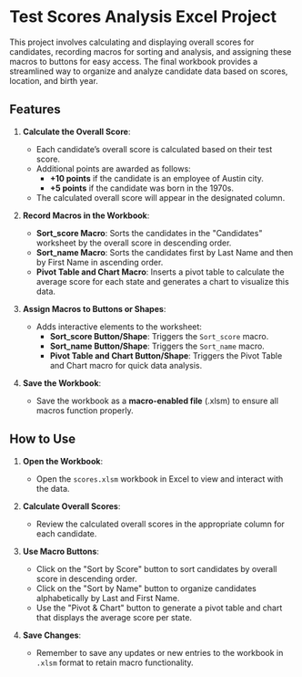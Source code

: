 # Test Scores Analysis Excel Project

This project involves calculating and displaying overall scores for candidates, recording macros for sorting and analysis, and assigning these macros to buttons for easy access. The final workbook provides a streamlined way to organize and analyze candidate data based on scores, location, and birth year.

## Features

1. **Calculate the Overall Score**:
   - Each candidate’s overall score is calculated based on their test score.
   - Additional points are awarded as follows:
     - **+10 points** if the candidate is an employee of Austin city.
     - **+5 points** if the candidate was born in the 1970s.
   - The calculated overall score will appear in the designated column.

2. **Record Macros in the Workbook**:
   - **Sort_score Macro**: Sorts the candidates in the "Candidates" worksheet by the overall score in descending order.
   - **Sort_name Macro**: Sorts the candidates first by Last Name and then by First Name in ascending order.
   - **Pivot Table and Chart Macro**: Inserts a pivot table to calculate the average score for each state and generates a chart to visualize this data.

3. **Assign Macros to Buttons or Shapes**:
   - Adds interactive elements to the worksheet:
     - **Sort_score Button/Shape**: Triggers the `Sort_score` macro.
     - **Sort_name Button/Shape**: Triggers the `Sort_name` macro.
     - **Pivot Table and Chart Button/Shape**: Triggers the Pivot Table and Chart macro for quick data analysis.

4. **Save the Workbook**:
   - Save the workbook as a **macro-enabled file** (.xlsm) to ensure all macros function properly.

## How to Use

1. **Open the Workbook**:
   - Open the `scores.xlsm` workbook in Excel to view and interact with the data.

2. **Calculate Overall Scores**:
   - Review the calculated overall scores in the appropriate column for each candidate.

3. **Use Macro Buttons**:
   - Click on the "Sort by Score" button to sort candidates by overall score in descending order.
   - Click on the "Sort by Name" button to organize candidates alphabetically by Last and First Name.
   - Use the "Pivot & Chart" button to generate a pivot table and chart that displays the average score per state.

4. **Save Changes**:
   - Remember to save any updates or new entries to the workbook in `.xlsm` format to retain macro functionality.


